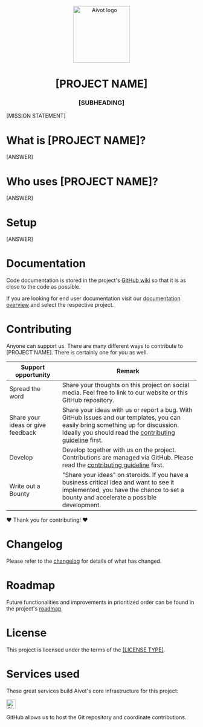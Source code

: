 <p align="center">
  <a href="https://aivot.de" target="_blank"><img width="150" src="https://aivot.de/img/aivot-logo.svg" alt="Aivot logo"></a>
</p>

<h1 align="center">[PROJECT NAME]</h1>
<h3 align="center">[SUBHEADING]</h3>

<p>[MISSION STATEMENT]</p>

<!-- Badges go here -->

# What is [PROJECT NAME]?
[ANSWER]




# Who uses [PROJECT NAME]?
[ANSWER]




# Setup
[ANSWER]




# Documentation
Code documentation is stored in the project's [GitHub wiki](../../wiki) so that it is as close to the code as possible.

If you are looking for end user documentation visit our [documentation overview](https://aivot.de/docs) and select
the respective project.




# Contributing
Anyone can support us. There are many different ways to contribute to [PROJECT NAME]. There is certainly one for you as well.

| Support opportunity               | Remark                                                                                                                                                                                                                                                                 |
|-----------------------------------|------------------------------------------------------------------------------------------------------------------------------------------------------------------------------------------------------------------------------------------------------------------------|
| Spread the word                   | Share your thoughts on this project on social media. Feel free to link to our website or this GitHub repository.                                                                                                                                                       |
| Share your ideas or give feedback | Share your ideas with us or report a bug. With GitHub Issues and our templates, you can easily bring something up for discussion. Ideally you should read the [contributing guideline](https://github.com/aivot-digital/.github/blob/main/docs/CONTRIBUTING.md) first. |
| Develop                           | Develop together with us on the project. Contributions are managed via GitHub. Please read the [contributing guideline](https://github.com/aivot-digital/.github/blob/main/docs/CONTRIBUTING.md) first.                                                                |
| Write out a Bounty                | "Share your ideas" on steroids. If you have a business critical idea and want to see it implemented, you have the chance to set a bounty and accelerate a possible development.                                                                                        |

❤ Thank you for contributing! ❤




# Changelog
Please refer to the [changelog](./CHANGELOG.md) for details of what has changed.




# Roadmap
Future functionalities and improvements in prioritized order can be found in the project's [roadmap](https://aivot.de/roadmaps).




# License
This project is licensed under the terms of the [[LICENSE TYPE]](./LICENSE.md).




# Services used
These great services build Aivot's core infrastructure for this project:

[<img loading="lazy" alt="GitHub" src="https://github.githubassets.com/images/modules/logos_page/GitHub-Logo.png" height="25">](https://github.com/)

GitHub allows us to host the Git repository and coordinate contributions.